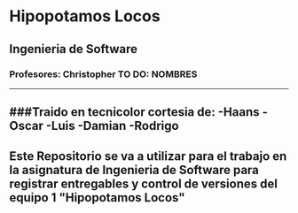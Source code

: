 # Hipopotamos Locos
## Ingenieria de Software
### Profesores: Christopher TO DO: NOMBRES 
---
###Traido en tecnicolor cortesia de:
-Haans
-Oscar 
-Luis 
-Damian 
-Rodrigo
---
## Este Repositorio se va a utilizar para el trabajo en la asignatura de Ingenieria de Software para registrar entregables y control de versiones del equipo 1 "Hipopotamos Locos"
